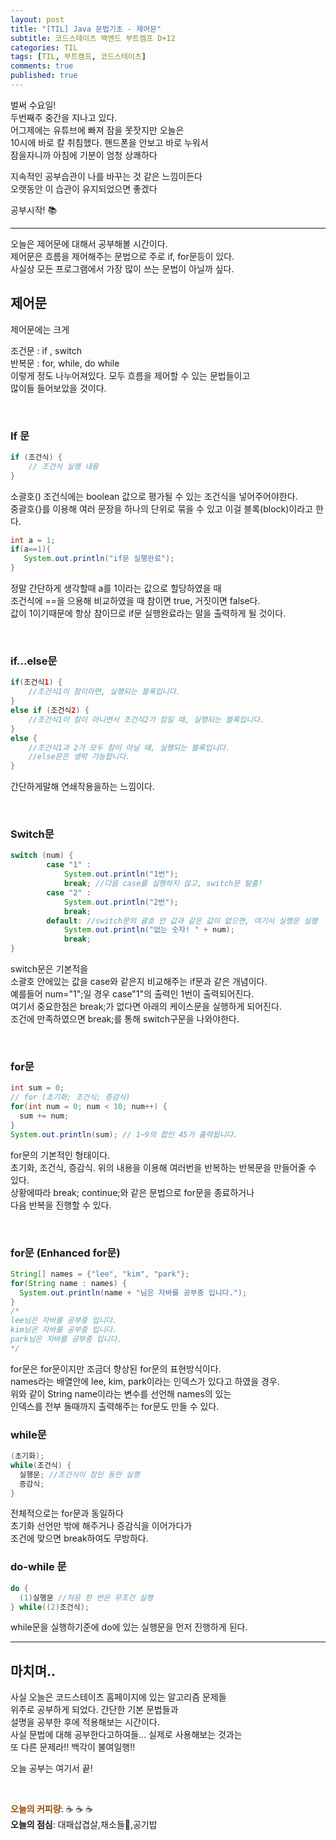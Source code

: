 ```yaml
---
layout: post
title: "[TIL] Java 문법기초 - 제어문"
subtitle: 코드스테이츠 백엔드 부트캠프 D+12
categories: TIL
tags: [TIL, 부트캠프, 코드스테이츠]
comments: true
published: true
---
```


벌써 수요일!  
두번째주 중간을 지나고 있다.  
어그제에는 유튜브에 빠져 잠을 못잣지만 오늘은  
10시에 바로 칼 취침했다. 핸드폰을 안보고 바로 누워서  
잠을자니까 아침에 기분이 엄청 상쾌하다

지속적인 공부습관이 나를 바꾸는 것 같은 느낌이든다  
오랫동안 이 습관이 유지되었으면 좋겠다  

공부시작! 📚

---

오늘은 제어문에 대해서 공부해볼 시간이다.   
제어문은 흐름을 제어해주는 문법으로 주로 if, for문등이 있다.  
사실상 모든 프로그램에서 가장 많이 쓰는 문법이 아닐까 싶다.

## 제어문

제어문에는 크게  

조건문 : if , switch  
반복문 : for, while, do while  
이렇게 정도 나누어져있다. 모두 흐름을 제어할 수 있는 문법들이고  
많이들 들어보았을 것이다.

<br/>

### If 문

```java
if (조건식) {
	// 조건식 실행 내용
}
```

소괄호() 조건식에는 boolean 값으로 평가될 수 있는 조건식을 넣어주어야한다.  
중괄호{}를 이용해 여러 문장을 하나의 단위로 묶을 수 있고 이걸 블록(block)이라고 한다.

```java
int a = 1;
if(a==1){
   System.out.println("if문 실행완료");
}
```

정말 간단하게 생각할때 a를 1이라는 값으로 할당하였을 때  
조건식에 ==을 으용해 비교하였을 때 참이면 true, 거짓이면 false다.  
값이 1이기때문에 항상 참이므로 if문 실행완료라는 말을 출력하게 될 것이다.

<br/>

### if...else문

```java
if(조건식1) {
	//조건식1이 참이라면, 실행되는 블록입니다.		
} 
else if (조건식2) {
	//조건식1이 참이 아니면서 조건식2가 참일 때, 실행되는 블록입니다.
} 
else {
	//조건식1과 2가 모두 참이 아닐 때, 실행되는 블록입니다.
	//else문은 생략 가능합니다.
}
```

간단하게말해 연쇄작용을하는 느낌이다.

<br/>

### Switch문

```java
switch (num) {
        case "1" :
            System.out.println("1번");
            break; //다음 case를 실행하지 않고, switch문 탈출!
        case "2" :
            System.out.println("2번");
            break;
        default: //switch문의 괄호 안 값과 같은 값이 없으면, 여기서 실행문 실행
            System.out.println("없는 숫자! " + num);
            break;
}
```

switch문은 기본적을  
소괄호 안에있는 값을 case와 같은지 비교해주는 if문과 같은 개념이다.  
예를들어 num="1";일 경우 case"1"의 출력인 1번이 출력되어진다.  
여기서 중요한점은 break;가 없다면 아래의 케이스문을 실행하게 되어진다.  
조건에 만족하였으면 break;를 통해 switch구문을 나와야한다.

<br/>

### for문

```java
int sum = 0;
// for (초기화; 조건식; 증감식)
for(int num = 0; num < 10; num++) {	
  sum += num;
}
System.out.println(sum); // 1~9의 합인 45가 출력됩니다.
```

for문의 기본적인 형태이다.  
초기화, 조건식, 증감식. 위의 내용을 이용해 여러번을 반복하는 반복문을 만들어줄 수 있다.  
상황에따라 break; continue;와 같은 문법으로 for문을 종료하거나  
다음 반복을 진행할 수 있다.

<br/>

### for문 (Enhanced for문)

```java
String[] names = {"lee", "kim", "park"};
for(String name : names) {
  System.out.println(name + "님은 자바를 공부중 입니다.");
}
/*
lee님은 자바를 공부중 입니다.
kim님은 자바를 공부중 입니다.
park님은 자바를 공부중 입니다.
*/
```

for문은 for문이지만 조금더 향상된 for문의 표현방식이다.  
names라는 배열안에 lee, kim, park이라는 인덱스가 있다고 하였을 경우.  
위와 같이 String name이라는 변수를 선언해 names의 있는  
인덱스를 전부 돌때까지 출력해주는 for문도 만들 수 있다.

### while문

```java
(초기화);
while(조건식) {
  실행문; //조건식이 참인 동안 실행
  증감식;
}
```

전체적으로는 for문과 동일하다  
초기화 선언만 밖에 해주거나 증감식을 이어가다가  
조건에 맞으면 break하여도 무방하다.

### do-while 문

```java
do {
  (1)실행문 //처음 한 번은 무조건 실행
} while((2)조건식);
```

while문을 실행하기준에 do에 있는 실행문을 먼저 진행하게 된다.

---

## 마치며..

사실 오늘은 코드스테이츠 홈페이지에 있는 알고리즘 문제들  
위주로 공부하게 되었다. 간단한 기본 문법들과  
설명을 공부한 후에 적용해보는 시간이다.  
사실 문법에 대해 공부한다고하여들... 실제로 사용해보는 것과는  
또 다른 문제라!! 백각이 불여일행!!

오늘 공부는 여기서 끝!



<br/>

<span style="color:#994C00">**오늘의 커피량**</span>: ☕️ ☕️ ☕️️️️  
**오늘의 점심**: 대패삽겹살,채소들🥬,공기밥